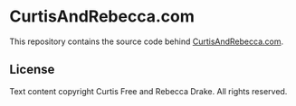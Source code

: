 CurtisAndRebecca.com
====================
This repository contains the source code behind [CurtisAndRebecca.com][site].

License
-------

Text content copyright Curtis Free and Rebecca Drake. All rights reserved.

[site]: http://curtisandrebecca.com
